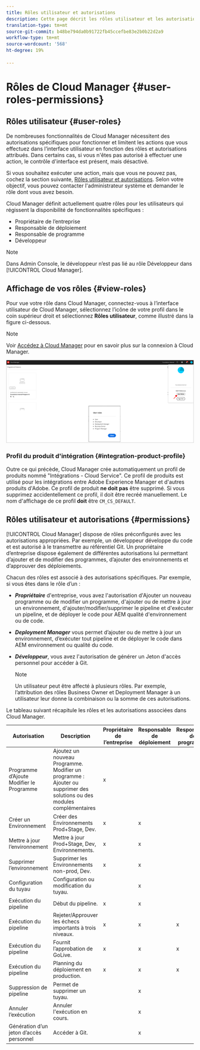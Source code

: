 ```yaml
---
title: Rôles utilisateur et autorisations
description: Cette page décrit les rôles utilisateur et les autorisations. Suivez cette page pour savoir comment ajouter des utilisateurs et les affecter à des rôles Cloud Manager.
translation-type: tm+mt
source-git-commit: b48be794da0b91722fb45ccefbe83e2b0b22d2a9
workflow-type: tm+mt
source-wordcount: '568'
ht-degree: 19%

---
```



# Rôles de Cloud Manager {#user-roles-permissions}

## Rôles utilisateur {#user-roles}

De nombreuses fonctionnalités de Cloud Manager nécessitent des autorisations spécifiques pour fonctionner et limitent les actions que vous effectuez dans l’interface utilisateur en fonction des rôles et autorisations attribués. Dans certains cas, si vous n&#39;êtes pas autorisé à effectuer une action, le contrôle d&#39;interface est présent, mais désactivé.

Si vous souhaitez exécuter une action, mais que vous ne pouvez pas, cochez la section suivante, [Rôles utilisateur et autorisations](#permissions). Selon votre objectif, vous pouvez contacter l&#39;administrateur système et demander le rôle dont vous avez besoin.

Cloud Manager définit actuellement quatre rôles pour les utilisateurs qui régissent la disponibilité de fonctionnalités spécifiques :

* Propriétaire de l’entreprise
* Responsable de déploiement
* Responsable de programme
* Développeur

>[!NOTE]
>Dans Admin Console, le développeur n’est pas lié au rôle Développeur dans [!UICONTROL Cloud Manager].

## Affichage de vos rôles {#view-roles}

Pour vue votre rôle dans Cloud Manager, connectez-vous à l’interface utilisateur de Cloud Manager, sélectionnez l’icône de votre profil dans le coin supérieur droit et sélectionnez **Rôles utilisateur**, comme illustré dans la figure ci-dessous.

>[!NOTE]
>Voir [Accédez à Cloud Manager](/help/onboarding/what-is-required/navigate-to-cloud-manager.md) pour en savoir plus sur la connexion à Cloud Manager.

![](/help/onboarding/what-is-required/assets/admin-console-9.png)

### Profil du produit d&#39;intégration {#integration-product-profile}

Outre ce qui précède, Cloud Manager crée automatiquement un profil de produits nommé &quot;Intégrations - Cloud Service&quot;. Ce profil de produits est utilisé pour les intégrations entre Adobe Experience Manager et d&#39;autres produits d&#39;Adobe. Ce profil de produit **ne doit pas** être supprimé. Si vous supprimez accidentellement ce profil, il doit être recréé manuellement. Le nom d&#39;affichage de ce profil **doit** être `CM_CS_DEFAULT`.


## Rôles utilisateur et autorisations {#permissions}

[!UICONTROL Cloud Manager] dispose de rôles préconfigurés avec les autorisations appropriées. Par exemple, un développeur développe du code et est autorisé à le transmettre au référentiel Git. Un propriétaire d’entreprise dispose également de différentes autorisations lui permettant d’ajouter et de modifier des programmes, d’ajouter des environnements et d’approuver des déploiements.

Chacun des rôles est associé à des autorisations spécifiques. Par exemple, si vous êtes dans le rôle d’un :

* ***Propriétaire*** d&#39;entreprise, vous avez l&#39;autorisation d&#39;Ajouter un nouveau programme ou de modifier un programme, d&#39;ajouter ou de mettre à jour un environnement, d&#39;ajouter/modifier/supprimer le pipeline et d&#39;exécuter un pipeline, et de déployer le code pour AEM qualité d&#39;environnement ou de code.

* ***Deployment Manager*** vous permet d’ajouter ou de mettre à jour un environnement, d’exécuter tout pipeline et de déployer le code dans AEM environnement ou qualité du code.

* ***Développeur***, vous avez l&#39;autorisation de générer un Jeton d&#39;accès personnel pour accéder à Git.

   >[!NOTE]
   > Un utilisateur peut être affecté à plusieurs rôles. Par exemple, l’attribution des rôles Business Owner et Deployment Manager à un utilisateur leur donne la combinaison ou la somme de ces autorisations.


Le tableau suivant récapitule les rôles et les autorisations associées dans Cloud Manager.

| Autorisation | Description | Propriétaire de l’entreprise | Responsable de déploiement | Responsable de programme | Développeur |
|--- |--- |--- |--- |--- |--- |
| Programme d’Ajoute<br>Modifier le Programme | Ajoutez un nouveau Programme.<br>Modifier un programme : Ajouter ou supprimer des solutions ou des modules complémentaires | x |  |  |  |
| Créer un Environnement | Créer des Environnements Prod+Stage, Dev. | x | x |  |  |
| Mettre à jour l’environnement | Mettre à jour Prod+Stage, Dev, Environnements. | x | x |  |  |
| Supprimer l’environnement | Supprimer les Environnements non-prod, Dev. | x | x |  |  |
| Configuration du tuyau | Configuration ou modification du tuyau. |  | x |  |  |
| Exécution du pipeline | Début du pipeline. | x | x |  |  |
| Exécution du pipeline | Rejeter/Approuver les échecs importants à trois niveaux. | x | x | x |  |
| Exécution du pipeline | Fournit l’approbation de GoLive. | x | x | x |  |
| Exécution du pipeline | Planning du déploiement en production. | x | x | x |  |
| Suppression de pipeline | Permet de supprimer un tuyau. |  | x |  |  |
| Annuler l’exécution | Annuler l&#39;exécution en cours. |  | x |  |  |
| Génération d’un jeton d’accès personnel | Accéder à Git. |  | x |  | x |

